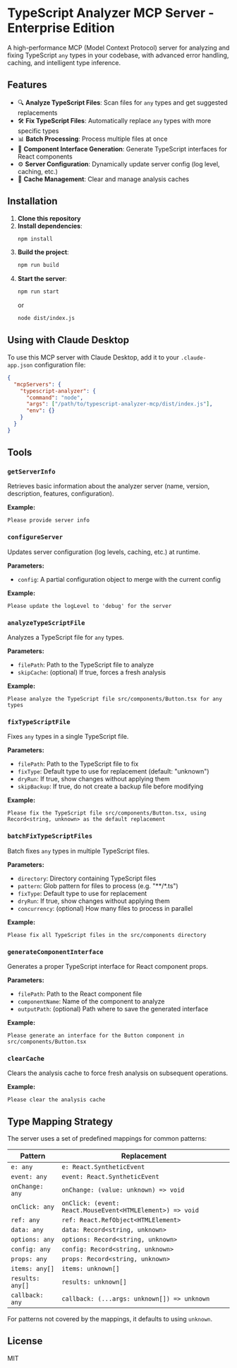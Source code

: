 # TypeScript Analyzer MCP Server - Enterprise Edition

A high-performance MCP (Model Context Protocol) server for analyzing and fixing TypeScript `any` types in your codebase, with advanced error handling, caching, and intelligent type inference.

## Features

- 🔍 **Analyze TypeScript Files**: Scan files for `any` types and get suggested replacements
- 🛠️ **Fix TypeScript Files**: Automatically replace `any` types with more specific types
- 📊 **Batch Processing**: Process multiple files at once
- 🧩 **Component Interface Generation**: Generate TypeScript interfaces for React components
- ⚙️ **Server Configuration**: Dynamically update server config (log level, caching, etc.)
- 🔧 **Cache Management**: Clear and manage analysis caches

## Installation

1. **Clone this repository**
2. **Install dependencies**:
   ```bash
   npm install
   ```
3. **Build the project**:
   ```bash
   npm run build
   ```
4. **Start the server**:
   ```bash
   npm run start
   ```
   or
   ```bash
   node dist/index.js
   ```

## Using with Claude Desktop

To use this MCP server with Claude Desktop, add it to your `.claude-app.json` configuration file:

```json
{
  "mcpServers": {
    "typescript-analyzer": {
      "command": "node",
      "args": ["/path/to/typescript-analyzer-mcp/dist/index.js"],
      "env": {}
    }
  }
}
```

## Tools

### `getServerInfo`

Retrieves basic information about the analyzer server (name, version, description, features, configuration).

**Example:**
```
Please provide server info
```

### `configureServer`

Updates server configuration (log levels, caching, etc.) at runtime.

**Parameters:**
- `config`: A partial configuration object to merge with the current config

**Example:**
```
Please update the logLevel to 'debug' for the server
```

### `analyzeTypeScriptFile`

Analyzes a TypeScript file for `any` types.

**Parameters:**
- `filePath`: Path to the TypeScript file to analyze
- `skipCache`: (optional) If true, forces a fresh analysis

**Example:**
```
Please analyze the TypeScript file src/components/Button.tsx for any types
```

### `fixTypeScriptFile`

Fixes `any` types in a single TypeScript file.

**Parameters:**
- `filePath`: Path to the TypeScript file to fix
- `fixType`: Default type to use for replacement (default: "unknown")
- `dryRun`: If true, show changes without applying them
- `skipBackup`: If true, do not create a backup file before modifying

**Example:**
```
Please fix the TypeScript file src/components/Button.tsx, using Record<string, unknown> as the default replacement
```

### `batchFixTypeScriptFiles`

Batch fixes `any` types in multiple TypeScript files.

**Parameters:**
- `directory`: Directory containing TypeScript files
- `pattern`: Glob pattern for files to process (e.g. "**/*.ts")
- `fixType`: Default type to use for replacement
- `dryRun`: If true, show changes without applying them
- `concurrency`: (optional) How many files to process in parallel

**Example:**
```
Please fix all TypeScript files in the src/components directory
```

### `generateComponentInterface`

Generates a proper TypeScript interface for React component props.

**Parameters:**
- `filePath`: Path to the React component file
- `componentName`: Name of the component to analyze
- `outputPath`: (optional) Path where to save the generated interface

**Example:**
```
Please generate an interface for the Button component in src/components/Button.tsx
```

### `clearCache`

Clears the analysis cache to force fresh analysis on subsequent operations.

**Example:**
```
Please clear the analysis cache
```

## Type Mapping Strategy

The server uses a set of predefined mappings for common patterns:

| Pattern         | Replacement                                          |
|-----------------|------------------------------------------------------|
| `e: any`        | `e: React.SyntheticEvent`                            |
| `event: any`    | `event: React.SyntheticEvent`                        |
| `onChange: any` | `onChange: (value: unknown) => void`                 |
| `onClick: any`  | `onClick: (event: React.MouseEvent<HTMLElement>) => void` |
| `ref: any`      | `ref: React.RefObject<HTMLElement>`                  |
| `data: any`     | `data: Record<string, unknown>`                      |
| `options: any`  | `options: Record<string, unknown>`                   |
| `config: any`   | `config: Record<string, unknown>`                    |
| `props: any`    | `props: Record<string, unknown>`                     |
| `items: any[]`  | `items: unknown[]`                                   |
| `results: any[]`| `results: unknown[]`                                 |
| `callback: any` | `callback: (...args: unknown[]) => unknown`          |

For patterns not covered by the mappings, it defaults to using `unknown`.

## License

MIT
